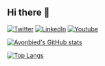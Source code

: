 ## Hi there 👋

[![Twitter](https://img.shields.io/badge/-Twitter-darkblue?&style=flat&logo=twitter)](https://twitter.com/avonbied) 
[![LinkedIn](https://img.shields.io/badge/-LinkedIn-blue?&style=flat&logo=linkedin)](https://linkedin.com/in/avonbied) 
[![Youtube](https://img.shields.io/badge/-Youtube-red?style=flat&logo=youtube)](https://youtube.com/@alexandervonbiedenfeld440) 
  
[![Avonbied's GitHub stats](https://github-readme-stats.vercel.app/api?username=avonbied)](https://github.com/anuraghazra/github-readme-stats)

[![Top Langs](https://github-readme-stats.vercel.app/api/top-langs/?username=avonbied&layout=compact)](https://github.com/anuraghazra/github-readme-stats)
